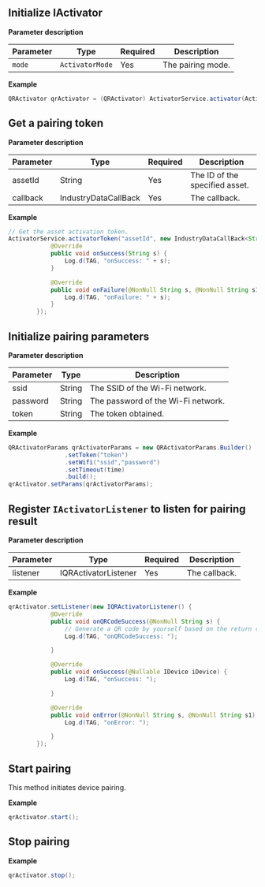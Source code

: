 ## Initialize IActivator

**Parameter description**

| Parameter | Type | Required | Description |
| --- | --- | --- | --- |
| `mode` | `ActivatorMode` | Yes | The pairing mode. |

**Example**

```java
QRActivator qrActivator = (QRActivator) ActivatorService.activator(ActivatorMode.QR);
```

## Get a pairing token

**Parameter description**

| Parameter | Type | Required | Description |
| --- | --- | --- | --- |
| assetId | String | Yes | The ID of the specified asset. |
| callback | IndustryDataCallBack | Yes | The callback. |


**Example**

```java
// Get the asset activation token.
ActivatorService.activatorToken("assetId", new IndustryDataCallBack<String>() {
            @Override
            public void onSuccess(String s) {
                Log.d(TAG, "onSuccess: " + s);
            }

            @Override
            public void onFailure(@NonNull String s, @NonNull String s1) {
                Log.d(TAG, "onFailure: " + s);
            }
        });
```

## Initialize pairing parameters

**Parameter description**

| Parameter | Type | Description |
|-------|------|------|
| ssid | String | The SSID of the Wi-Fi network. |
| password | String | The password of the Wi-Fi network. |
| token | String | The token obtained. |

**Example**

```java
QRActivatorParams qrActivatorParams = new QRActivatorParams.Builder()
                .setToken("token")
                .setWifi("ssid","password")
                .setTimeout(time)
                .build();
qrActivator.setParams(qrActivatorParams);
```

## Register `IActivatorListener` to listen for pairing result

**Parameter description**

| Parameter | Type | Required | Description |
| --- | --- | --- | --- |
| listener | IQRActivatorListener | Yes | The callback. |

**Example**

```java
qrActivator.setListener(new IQRActivatorListener() {
            @Override
            public void onQRCodeSuccess(@NonNull String s) {
                // Generate a QR code by yourself based on the return result. You need to integrate the ZXing library.
                Log.d(TAG, "onQRCodeSuccess: ");

            }

            @Override
            public void onSuccess(@Nullable IDevice iDevice) {
                Log.d(TAG, "onSuccess: ");

            }

            @Override
            public void onError(@NonNull String s, @NonNull String s1) {
                Log.d(TAG, "onError: ");

            }
        });
```

## Start pairing

This method initiates device pairing.

**Example**

```java
qrActivator.start();
```

## Stop pairing

**Example**

```java
qrActivator.stop();
```
